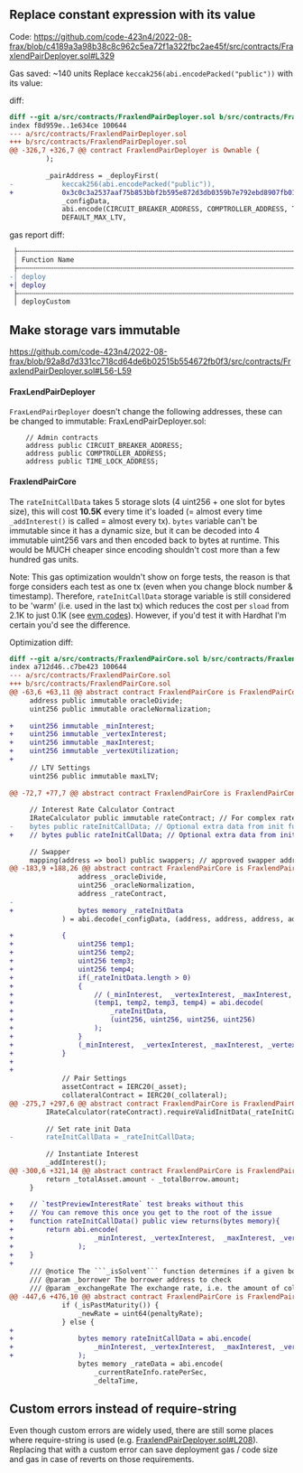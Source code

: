 ## Replace constant expression with its value
Code: https://github.com/code-423n4/2022-08-frax/blob/c4189a3a98b38c8c962c5ea72f1a322fbc2ae45f/src/contracts/FraxlendPairDeployer.sol#L329

Gas saved: ~140 units
Replace  `keccak256(abi.encodePacked("public"))` with its value:


diff:

```diff
diff --git a/src/contracts/FraxlendPairDeployer.sol b/src/contracts/FraxlendPairDeployer.sol
index f8d959e..1e634ce 100644
--- a/src/contracts/FraxlendPairDeployer.sol
+++ b/src/contracts/FraxlendPairDeployer.sol
@@ -326,7 +326,7 @@ contract FraxlendPairDeployer is Ownable {
         );
 
         _pairAddress = _deployFirst(
-            keccak256(abi.encodePacked("public")),
+            0x3c0c3a2537aaf75b853bbf2b595e872d3db0359b7e792ebd8907fb017c3b71a2,
             _configData,
             abi.encode(CIRCUIT_BREAKER_ADDRESS, COMPTROLLER_ADDRESS, TIME_LOCK_ADDRESS, FRAXLEND_WHITELIST_ADDRESS),
             DEFAULT_MAX_LTV,
```

gas report diff:
```diff
 ├╌╌╌╌╌╌╌╌╌╌╌╌╌╌╌╌╌╌╌╌╌╌╌╌╌╌╌╌╌╌╌╌╌╌╌╌╌╌╌╌╌╌╌╌╌╌╌╌╌╌╌╌╌╌╌╌╌╌╌╌╌╌╌╌╌╌╌╌╌╌┼╌╌╌╌╌╌╌╌╌╌╌╌╌╌╌╌╌┼╌╌╌╌╌╌╌╌╌┼╌╌╌╌╌╌╌╌╌┼╌╌╌╌╌╌╌╌╌┼╌╌╌╌╌╌╌╌╌┤
 │ Function Name                                                        ┆ min             ┆ avg     ┆ median  ┆ max     ┆ # calls │
 ├╌╌╌╌╌╌╌╌╌╌╌╌╌╌╌╌╌╌╌╌╌╌╌╌╌╌╌╌╌╌╌╌╌╌╌╌╌╌╌╌╌╌╌╌╌╌╌╌╌╌╌╌╌╌╌╌╌╌╌╌╌╌╌╌╌╌╌╌╌╌┼╌╌╌╌╌╌╌╌╌╌╌╌╌╌╌╌╌┼╌╌╌╌╌╌╌╌╌┼╌╌╌╌╌╌╌╌╌┼╌╌╌╌╌╌╌╌╌┼╌╌╌╌╌╌╌╌╌┤
-│ deploy                                                               ┆ 12860           ┆ 5372981 ┆ 5642803 ┆ 5710008 ┆ 20      │
+│ deploy                                                               ┆ 12728           ┆ 5372838 ┆ 5642660 ┆ 5709865 ┆ 20      │
 ├╌╌╌╌╌╌╌╌╌╌╌╌╌╌╌╌╌╌╌╌╌╌╌╌╌╌╌╌╌╌╌╌╌╌╌╌╌╌╌╌╌╌╌╌╌╌╌╌╌╌╌╌╌╌╌╌╌╌╌╌╌╌╌╌╌╌╌╌╌╌┼╌╌╌╌╌╌╌╌╌╌╌╌╌╌╌╌╌┼╌╌╌╌╌╌╌╌╌┼╌╌╌╌╌╌╌╌╌┼╌╌╌╌╌╌╌╌╌┼╌╌╌╌╌╌╌╌╌┤
 │ deployCustom                                                         ┆ 5424            ┆ 3597248 ┆ 5560292 ┆ 5818462 ┆ 8       │

```





## Make storage vars immutable
https://github.com/code-423n4/2022-08-frax/blob/92a8d7d331cc718cd64de6b02515b554672fb0f3/src/contracts/FraxlendPairDeployer.sol#L56-L59

#### FraxLendPairDeployer
`FraxLendPairDeployer` doesn't change the following addresses, these can be changed to immutable:
FraxLendPairDeployer.sol:
```solidity
    // Admin contracts
    address public CIRCUIT_BREAKER_ADDRESS;
    address public COMPTROLLER_ADDRESS;
    address public TIME_LOCK_ADDRESS;
```

#### FraxlendPairCore
The `rateInitCallData` takes 5 storage slots (4 uint256 + one slot for bytes size), this will cost **10.5K** every time it's loaded (= almost every time `_addInterest()` is called = almost every tx).
`bytes` variable can't be immutable since it has a dynamic size, but it can be decoded into 4 immutable uint256 vars and then encoded back to bytes at runtime. This would be MUCH cheaper since encoding shouldn't cost more than a few hundred gas units.

Note: This gas optimization wouldn't show on forge tests, the reason is that forge considers each test as one tx (even when you change block number & timestamp). Therefore, `rateInitCallData` storage variable is still considered to be 'warm' (i.e. used in the last tx) which reduces the cost per `sload` from 2.1K to just 0.1K (see [evm.codes](https://www.evm.codes/#54)).
However, if you'd test it with Hardhat I'm certain you'd see the difference.

Optimization diff:
```diff
diff --git a/src/contracts/FraxlendPairCore.sol b/src/contracts/FraxlendPairCore.sol
index a712d46..c7be423 100644
--- a/src/contracts/FraxlendPairCore.sol
+++ b/src/contracts/FraxlendPairCore.sol
@@ -63,6 +63,11 @@ abstract contract FraxlendPairCore is FraxlendPairConstants, IERC4626, ERC20, Ow
     address public immutable oracleDivide;
     uint256 public immutable oracleNormalization;
 
+    uint256 immutable _minInterest;
+    uint256 immutable _vertexInterest;
+    uint256 immutable _maxInterest;
+    uint256 immutable _vertexUtilization;
+
     // LTV Settings
     uint256 public immutable maxLTV;
 
@@ -72,7 +77,7 @@ abstract contract FraxlendPairCore is FraxlendPairConstants, IERC4626, ERC20, Ow
 
     // Interest Rate Calculator Contract
     IRateCalculator public immutable rateContract; // For complex rate calculations
-    bytes public rateInitCallData; // Optional extra data from init function to be passed to rate calculator
+    // bytes public rateInitCallData; // Optional extra data from init function to be passed to rate calculator
 
     // Swapper
     mapping(address => bool) public swappers; // approved swapper addresses
@@ -183,9 +188,26 @@ abstract contract FraxlendPairCore is FraxlendPairConstants, IERC4626, ERC20, Ow
                 address _oracleDivide,
                 uint256 _oracleNormalization,
                 address _rateContract,
-
+                bytes memory _rateInitData
             ) = abi.decode(_configData, (address, address, address, address, uint256, address, bytes));
 
+            {
+                uint256 temp1;
+                uint256 temp2;
+                uint256 temp3;
+                uint256 temp4;
+                if(_rateInitData.length > 0)
+                {
+                    // (_minInterest,  _vertexInterest, _maxInterest, _vertexUtilization) = (5,6,7,8);
+                    (temp1, temp2, temp3, temp4) = abi.decode(
+                        _rateInitData,
+                        (uint256, uint256, uint256, uint256)
+                    );
+                }
+                (_minInterest,  _vertexInterest, _maxInterest, _vertexUtilization) = (temp1, temp2, temp3, temp4);
+            }
+
+
             // Pair Settings
             assetContract = IERC20(_asset);
             collateralContract = IERC20(_collateral);
@@ -275,7 +297,6 @@ abstract contract FraxlendPairCore is FraxlendPairConstants, IERC4626, ERC20, Ow
         IRateCalculator(rateContract).requireValidInitData(_rateInitCallData);
 
         // Set rate init Data
-        rateInitCallData = _rateInitCallData;
 
         // Instantiate Interest
         _addInterest();
@@ -300,6 +321,14 @@ abstract contract FraxlendPairCore is FraxlendPairConstants, IERC4626, ERC20, Ow
         return _totalAsset.amount - _totalBorrow.amount;
     }
 
+    // `testPreviewInterestRate` test breaks without this
+    // You can remove this once you get to the root of the issue
+    function rateInitCallData() public view returns(bytes memory){
+        return abi.encode(
+                    _minInterest, _vertexInterest,  _maxInterest, _vertexUtilization
+                ); 
+    }
+
     /// @notice The ```_isSolvent``` function determines if a given borrower is solvent given an exchange rate
     /// @param _borrower The borrower address to check
     /// @param _exchangeRate The exchange rate, i.e. the amount of collateral to buy 1e18 asset
@@ -447,6 +476,10 @@ abstract contract FraxlendPairCore is FraxlendPairConstants, IERC4626, ERC20, Ow
             if (_isPastMaturity()) {
                 _newRate = uint64(penaltyRate);
             } else {
+
+                bytes memory rateInitCallData = abi.encode(
+                    _minInterest, _vertexInterest,  _maxInterest, _vertexUtilization
+                );             
                 bytes memory _rateData = abi.encode(
                     _currentRateInfo.ratePerSec,
                     _deltaTime,

```

## Custom errors instead of require-string

Even though custom errors are widely used, there are still some places where require-string is used (e.g. [FraxlendPairDeployer.sol#L208](https://github.com/code-423n4/2022-08-frax/blob/92a8d7d331cc718cd64de6b02515b554672fb0f3/src/contracts/FraxlendPairDeployer.sol#L208)).
Replacing that with a custom error can save deployment gas / code size and gas in case of reverts on those requirements.